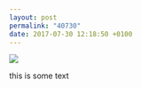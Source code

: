 ```yaml
---
layout: post
permalink: "40730"
date: 2017-07-30 12:18:50 +0100
---
```

![](https://scontent.cdninstagram.com/t51.2885-15/sh0.08/e35/20398836_497528477253423_7214573724656205824_n.jpg)
  
this is some text
